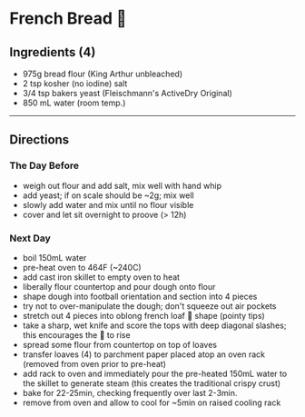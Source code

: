 French Bread :bread:
======================

## Ingredients (4)

- 975g bread flour (King Arthur unbleached)
- 2 tsp kosher (no iodine) salt
- 3/4 tsp bakers yeast (Fleischmann's ActiveDry Original)
- 850 mL water (room temp.)

---

## Directions
### The Day Before

- weigh out flour and add salt, mix well with hand whip
- add yeast; if on scale should be ~2g; mix well
- slowly add water and mix until no flour visible
- cover and let sit overnight to proove (> 12h)

### Next Day

- boil 150mL water
- pre-heat oven to 464F (~240C)
- add cast iron skillet to empty oven to heat
- liberally flour countertop and pour dough onto flour
- shape dough into football orientation and section into 4 pieces
- try not to over-manipulate the dough; don't squeeze out air pockets
- stretch out 4 pieces into oblong french loaf :bread: shape
  (pointy tips)
- take a sharp, wet knife and score the tops with deep
  diagonal slashes; this encourages the :bread: to rise
- spread some flour from countertop on top of loaves
- transfer loaves (4) to parchment paper placed atop an
  oven rack (removed from oven prior to pre-heat)
- add rack to oven and immediately pour the
  pre-heated 150mL water to the skillet to generate steam
  (this creates the traditional crispy crust)
- bake for 22-25min, checking frequently over last 2-3min.
- remove from oven and allow to cool for ~5min on
  raised cooling rack


